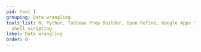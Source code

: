 ```yaml
---
pid: tool_1
grouping: Data wrangling
tools_list: R, Python, Tableau Prep Builder, Open Refine, Google Apps Script, Knime, Postman,
  shell scripting
label: Data wrangling
order: 0
---
```


